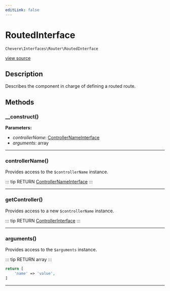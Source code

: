 ```yaml
---
editLink: false
---
```


# RoutedInterface

`Chevere\Interfaces\Router\RoutedInterface`

[view source](https://github.com/chevere/chevere/blob/master/src/Chevere/Interfaces/Router/RoutedInterface.php)

## Description

Describes the component in charge of defining a routed route.

## Methods

### __construct()

**Parameters:**

- *controllerName*: [ControllerNameInterface](../Action/ControllerNameInterface.md)
- *arguments*: array

---

### controllerName()

Provides access to the `$controllerName` instance.

::: tip RETURN
[ControllerNameInterface](../Action/ControllerNameInterface.md)
:::

---

### getController()

Provides access to a new `$controllerName` instance.

::: tip RETURN
[ControllerInterface](../Action/ControllerInterface.md)
:::

---

### arguments()

Provides access to the `$arguments` instance.

::: tip RETURN
array
:::

```php
return [
    'name' => 'value',
]
```

---
